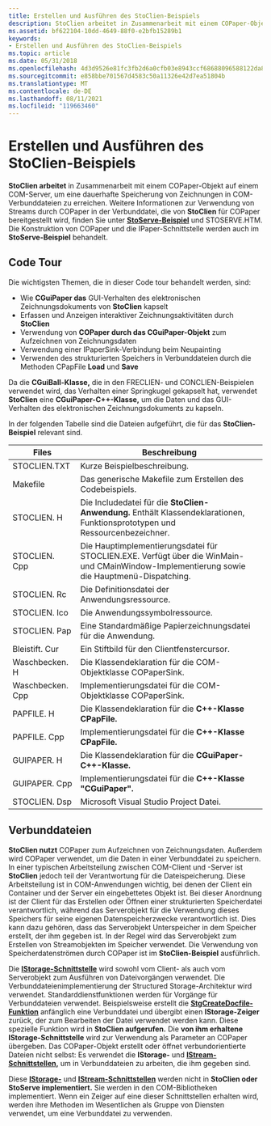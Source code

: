 ```yaml
---
title: Erstellen und Ausführen des StoClien-Beispiels
description: StoClien arbeitet in Zusammenarbeit mit einem COPaper-Objekt auf einem COM-Server, um eine dauerhafte Speicherung von Zeichnungen in COM-Verbunddateien zu erreichen.
ms.assetid: bf622104-10dd-4649-88f0-e2bfb15289b1
keywords:
- Erstellen und Ausführen des StoClien-Beispiels
ms.topic: article
ms.date: 05/31/2018
ms.openlocfilehash: 4d3d9526e81fc3fb2d6a0cfb03e8943ccf68688096588122da87861d8c88e531
ms.sourcegitcommit: e858bbe701567d4583c50a11326e42d7ea51804b
ms.translationtype: MT
ms.contentlocale: de-DE
ms.lasthandoff: 08/11/2021
ms.locfileid: "119663460"
---
```

# <a name="create-and-run-stoclien-sample"></a>Erstellen und Ausführen des StoClien-Beispiels

**StoClien arbeitet** in Zusammenarbeit mit einem COPaper-Objekt auf einem COM-Server, um eine dauerhafte Speicherung von Zeichnungen in COM-Verbunddateien zu erreichen. Weitere Informationen zur Verwendung von Streams durch COPaper in der Verbunddatei, die von **StoClien** für COPaper bereitgestellt wird, finden Sie unter [**StoServe-Beispiel**](structured-storage-server-sample--stoserve-.md) und STOSERVE.HTM. Die Konstruktion von COPaper und die IPaper-Schnittstelle werden auch im **StoServe-Beispiel** behandelt.

## <a name="code-tour"></a>Code Tour

Die wichtigsten Themen, die in dieser Code tour behandelt werden, sind:

-   Wie **CGuiPaper das** GUI-Verhalten des elektronischen Zeichnungsdokuments von **StoClien** kapselt
-   Erfassen und Anzeigen interaktiver Zeichnungsaktivitäten durch **StoClien**
-   Verwendung von **COPaper durch das CGuiPaper-Objekt** zum Aufzeichnen von Zeichnungsdaten
-   Verwendung einer IPaperSink-Verbindung beim Neupainting
-   Verwenden des strukturierten Speichers in Verbunddateien durch die Methoden CPapFile **Load** und **Save**

Da die **CGuiBall-Klasse,** die in den FRECLIEN- und CONCLIEN-Beispielen verwendet wird, das Verhalten einer Springkugel gekapselt hat, verwendet **StoClien** eine **CGuiPaper-C++-Klasse,** um die Daten und das GUI-Verhalten des elektronischen Zeichnungsdokuments zu kapseln.

In der folgenden Tabelle sind die Dateien aufgeführt, die für das **StoClien-Beispiel** relevant sind.



| Files        | Beschreibung                                                                                                                      |
|--------------|----------------------------------------------------------------------------------------------------------------------------------|
| STOCLIEN.TXT | Kurze Beispielbeschreibung.                                                                                                        |
| Makefile     | Das generische Makefile zum Erstellen des Codebeispiels.                                                                               |
| STOCLIEN. H   | Die Includedatei für die **StoClien-Anwendung.** Enthält Klassendeklarationen, Funktionsprototypen und Ressourcenbezeichner.   |
| STOCLIEN. Cpp | Die Hauptimplementierungsdatei für STOCLIEN.EXE. Verfügt über die WinMain- und CMainWindow-Implementierung sowie die Hauptmenü-Dispatching. |
| STOCLIEN. Rc  | Die Definitionsdatei der Anwendungsressource.                                                                                        |
| STOCLIEN. Ico | Die Anwendungssymbolressource.                                                                                                   |
| STOCLIEN. Pap | Eine Standardmäßige Papierzeichnungsdatei für die Anwendung.                                                                                |
| Bleistift. Cur   | Ein Stiftbild für den Clientfenstercursor.                                                                                     |
| Waschbecken. H       | Die Klassendeklaration für die COM-Objektklasse COPaperSink.                                                                      |
| Waschbecken. Cpp     | Implementierungsdatei für die COM-Objektklasse COPaperSink.                                                                        |
| PAPFILE. H    | Die Klassendeklaration für die **C++-Klasse CPapFile.**                                                                            |
| PAPFILE. Cpp  | Implementierungsdatei für die **C++-Klasse CPapFile.**                                                                              |
| GUIPAPER. H   | Die Klassendeklaration für die **CGuiPaper-C++-Klasse.**                                                                           |
| GUIPAPER. Cpp | Implementierungsdatei für die **C++-Klasse "CGuiPaper".**                                                                             |
| STOCLIEN. Dsp | Microsoft Visual Studio Project Datei.                                                                                            |



 

## <a name="compound-files"></a>Verbunddateien

**StoClien nutzt** COPaper zum Aufzeichnen von Zeichnungsdaten. Außerdem wird COPaper verwendet, um die Daten in einer Verbunddatei zu speichern. In einer typischen Arbeitsteilung zwischen COM-Client und -Server ist **StoClien** jedoch teil der Verantwortung für die Dateispeicherung. Diese Arbeitsteilung ist in COM-Anwendungen wichtig, bei denen der Client ein Container und der Server ein eingebettetes Objekt ist. Bei dieser Anordnung ist der Client für das Erstellen oder Öffnen einer strukturierten Speicherdatei verantwortlich, während das Serverobjekt für die Verwendung dieses Speichers für seine eigenen Datenspeicherzwecke verantwortlich ist. Dies kann dazu gehören, dass das Serverobjekt Unterspeicher in dem Speicher erstellt, der ihm gegeben ist. In der Regel wird das Serverobjekt zum Erstellen von Streamobjekten im Speicher verwendet. Die Verwendung von Speicherdatenströmen durch COPaper ist im **StoClien-Beispiel** ausführlich.

Die [**IStorage-Schnittstelle**](/windows/desktop/api/Objidl/nn-objidl-istorage) wird sowohl vom Client- als auch vom Serverobjekt zum Ausführen von Dateivorgängen verwendet. Die Verbunddateienimplementierung der Structured Storage-Architektur wird verwendet. Standarddienstfunktionen werden für Vorgänge für Verbunddateien verwendet. Beispielsweise erstellt die [**StgCreateDocfile-Funktion**](/windows/desktop/api/coml2api/nf-coml2api-stgcreatedocfile) anfänglich eine Verbunddatei und übergibt einen **IStorage-Zeiger** zurück, der zum Bearbeiten der Datei verwendet werden kann. Diese spezielle Funktion wird in **StoClien aufgerufen.** Die **von ihm erhaltene IStorage-Schnittstelle** wird zur Verwendung als Parameter an COPaper übergeben. Das COPaper-Objekt erstellt oder öffnet verbundorientierte Dateien nicht selbst: Es verwendet die **IStorage-** und [**IStream-Schnittstellen,**](/windows/desktop/api/Objidl/nn-objidl-istream) um in Verbunddateien zu arbeiten, die ihm gegeben sind.

Diese [**IStorage-**](/windows/desktop/api/Objidl/nn-objidl-istorage) und [**IStream-Schnittstellen**](/windows/desktop/api/Objidl/nn-objidl-istream) werden nicht in **StoClien oder** **StoServe implementiert.** Sie werden in den COM-Bibliotheken implementiert. Wenn ein Zeiger auf eine dieser Schnittstellen erhalten wird, werden ihre Methoden im Wesentlichen als Gruppe von Diensten verwendet, um eine Verbunddatei zu verwenden.

 

 




